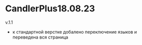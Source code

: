 # CandlerPlus18.08.23

v.1.1
- к стандартной верстке добалено переключение языков и переведена вся страница
